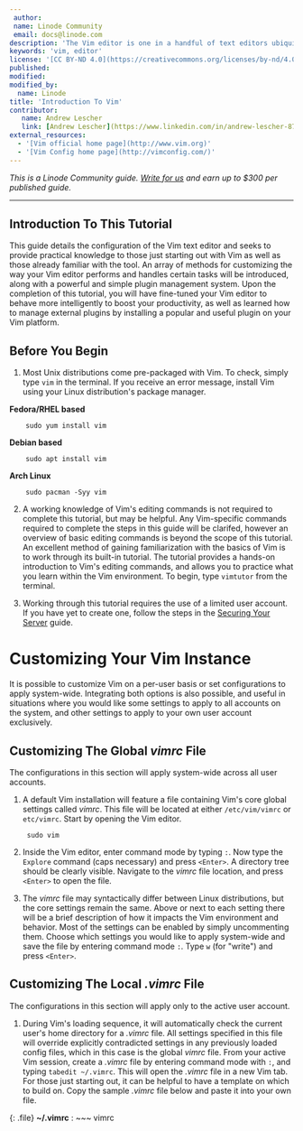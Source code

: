 ```yaml
---
 author:
 name: Linode Community
 email: docs@linode.com
description: 'The Vim editor is one in a handful of text editors ubiquitous in nearly all Unix systems. It is designed based off of the earlier releaed Vi text editor, and is advertised as an improved version. While an initial learning curve is present, Vim aims to be a hyper efficient text editor and provides an extensive plugin system which can be configured to user preferences, as well as support for hundreds of programming languages and file extentions. The core distribution of Vim is preloaded with powerful text manipulation capabilities which provide users with tools to address a diverse range of situations without any pre-configuration required. Much more than a simple text editor, Vim transcends its deceptively straightforward user interface and offers unlimited customization opportunities, with the potential to be transformed into a full-featured programming I.D.E. with integrated Github support, and features rivaling the very best free and paid I.D.E.'s on the market today.
keywords: 'vim, editor'
license: '[CC BY-ND 4.0](https://creativecommons.org/licenses/by-nd/4.0)'
published:
modified:
modified_by:
  name: Linode
title: 'Introduction To Vim'
contributor:
   name: Andrew Lescher
   link: [Andrew Lescher](https://www.linkedin.com/in/andrew-lescher-87027940/)
external_resources:
  - '[Vim official home page](http://www.vim.org)'
  - '[Vim Config home page](http://vimconfig.com/)'
---
```


*This is a Linode Community guide. [Write for us](/docs/contribute) and earn up to $300 per published guide.*

---

## Introduction To This Tutorial

This guide details the configuration of the Vim text editor and seeks to provide practical knowledge to those just starting out with Vim as well as those already familiar with the tool. An array of methods for customizing the way your Vim editor performs and handles certain tasks will be introduced, along with a powerful and simple plugin management system. Upon the completion of this tutorial, you will have fine-tuned your Vim editor to behave more intelligently to boost your productivity, as well as learned how to manage external plugins by installing a popular and useful plugin on your Vim platform.

## Before You Begin

1. Most Unix distributions come pre-packaged with Vim. To check, simply type `vim` in the terminal. If you receive an error message, install Vim using your Linux distribution's package manager.

  **Fedora/RHEL based**

        sudo yum install vim

  **Debian based**

        sudo apt install vim

  **Arch Linux**

        sudo pacman -Syy vim

2. A working knowledge of Vim's editing commands is not required to complete this tutorial, but may be helpful. Any Vim-specific commands required to complete the steps in this guide will be clarifed, however an overview of basic editing commands is beyond the scope of this tutorial. An excellent method of gaining familiarization with the basics of Vim is to work through its built-in tutorial. The tutorial provides a hands-on introduction to Vim's editing commands, and allows you to practice what you learn within the Vim environment. To begin, type `vimtutor` from the terminal.

3. Working through this tutorial requires the use of a limited user account. If you have yet to create one, follow the steps in the [Securing Your Server](/docs/security/securing-your-server) guide.

# Customizing Your Vim Instance

It is possible to customize Vim on a per-user basis or set configurations to apply system-wide. Integrating both options is also possible, and useful in situations where you would like some settings to apply to all accounts on the system, and other settings to apply to your own user account exclusively.

## Customizing The Global *vimrc* File

The configurations in this section will apply system-wide across all user accounts.

1. A default Vim installation will feature a file containing Vim's core global settings called *vimrc*. This file will be located at either `/etc/vim/vimrc` or `etc/vimrc`. Start by opening the Vim editor.

        sudo vim

2. Inside the Vim editor, enter command mode by typing `:`. Now type the `Explore` command (caps necessary) and press `<Enter>`. A directory tree should be clearly visible. Navigate to the *vimrc* file location, and press `<Enter>` to open the file.

3. The *vimrc* file may syntactically differ between Linux distributions, but the core settings remain the same. Above or next to each setting there will be a brief description of how it impacts the Vim environment and behavior. Most of the settings can be enabled by simply uncommenting them. Choose which settings you would like to apply system-wide and save the file by entering command mode `:`. Type `w` (for "write") and press `<Enter>`.

## Customizing The Local *.vimrc* File

The configurations in this section will apply only to the active user account.

1. During Vim's loading sequence, it will automatically check the current user's home directory for a *.vimrc* file. All settings specified in this file will override explicitly contradicted settings in any previously loaded config files, which in this case is the global *vimrc* file. From your active Vim session, create a *.vimrc* file by entering command mode with `:`, and typing `tabedit ~/.vimrc`. This will open the *.vimrc* file in a new Vim tab. For those just starting out, it can be helpful to have a template on which to build on. Copy the sample *.vimrc* file below and paste it into your own file.

{: .file}
**~/.vimrc**
: ~~~ vimrc
 
 ~~~
